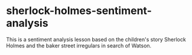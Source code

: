 # sherlock-holmes-sentiment-analysis
This is a sentiment analysis lesson based on the children's story Sherlock Holmes and the baker street irregulars in search of Watson. 
